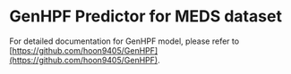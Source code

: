 # GenHPF Predictor for MEDS dataset
For detailed documentation for GenHPF model, please refer to [https://github.com/hoon9405/GenHPF](https://github.com/hoon9405/GenHPF).